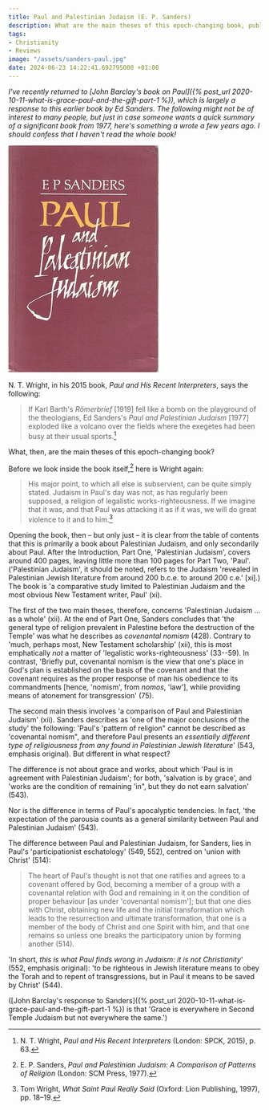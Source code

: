 ```yaml
---
title: Paul and Palestinian Judaism (E. P. Sanders)
description: What are the main theses of this epoch-changing book, published in 1977?
tags:
- Christianity
- Reviews
image: "/assets/sanders-paul.jpg"
date: 2024-06-23 14:22:41.692795000 +01:00
---
```

_I've recently returned to [John Barclay's book on Paul]({% post_url 2020-10-11-what-is-grace-paul-and-the-gift-part-1 %}), which is largely a response to this earlier book by Ed Sanders. The following might not be of interest to many people, but just in case someone wants a quick summary of a significant book from 1977, here's something a wrote a few years ago. I should confess that I haven't read the whole book!_

<img alt="Paul and Palestinian Judaism: A Comparison of Patterns of Religion, by E. P. Sanders" src="/assets/sanders-paul.jpg" class="alignright" />

N. T. Wright, in his 2015 book, _Paul and His Recent Interpreters_, says the following:

> If Karl Barth's _Römerbrief_ [1919] fell like a bomb on the playground of the theologians, Ed Sanders's _Paul and Palestinian Judaism_ [1977] exploded like a volcano over the fields where the exegetes had been busy at their usual sports.[^1]

What, then, are the main theses of this epoch-changing book?

Before we look inside the book itself,[^2] here is Wright again:

> His major point, to which all else is subservient, can be quite simply stated. Judaism in Paul's day was not, as has regularly been supposed, a religion of legalistic works-righteousness. If we imagine that it was, and that Paul was attacking it as if it was, we will do great violence to it and to him.[^3]

Opening the book, then &ndash; but only just &ndash; it is clear from the table of contents that this is primarily a book about Palestinian Judaism, and only secondarily about Paul. After the Introduction, Part One, 'Palestinian Judaism', covers around 400 pages, leaving little more than 100 pages for Part Two, 'Paul'. ('Palestinian Judaism', it should be noted, refers to the Judaism 'revealed in Palestinian Jewish literature from around 200 b.c.e. to around 200 c.e.' [xi].) The book is 'a comparative study limited to Palestinian Judaism and the most obvious New Testament writer, Paul' (xi).

The first of the two main theses, therefore, concerns 'Palestinian Judaism ... as a whole' (xii). At the end of Part One, Sanders concludes that 'the general type of religion prevalent in Palestine before the destruction of the Temple' was what he describes as _covenantal nomism_ (428). Contrary to 'much, perhaps most, New Testament scholarship' (xii), this is most emphatically _not_ a matter of 'legalistic works-righteousness' (33--59). In contrast, 'Briefly put, covenantal nomism is the view that one's place in God's plan is established on the basis of the covenant and that the covenant requires as the proper response of man his obedience to its commandments [hence, 'nomism', from _nomos_, 'law'], while providing means of atonement for transgression' (75).

The second main thesis involves 'a comparison of Paul and Palestinian Judaism' (xii). Sanders describes as 'one of the major conclusions of the study' the following: 'Paul's 'pattern of religion" cannot be described as 'covenantal nomism", and therefore Paul presents an _essentially different type of religiousness from any found in Palestinian Jewish literature_' (543, emphasis original). But different in what respect?

The difference is not about grace and works, about which 'Paul is in agreement with Palestinian Judaism'; for both, 'salvation is by grace', and 'works are the condition of remaining 'in", but they do not earn salvation' (543).

Nor is the difference in terms of Paul's apocalyptic tendencies. In fact, 'the expectation of the parousia counts as a general similarity between Paul and Palestinian Judaism' (543).

The difference between Paul and Palestinian Judaism, for Sanders, lies in Paul's 'participationist eschatology' (549, 552), centred on 'union with Christ' (514):

> The heart of Paul's thought is not that one ratifies and agrees to a covenant offered by God, becoming a member of a group with a covenantal relation with God and remaining in it on the condition of proper behaviour [as under 'covenantal nomism']; but that one dies with Christ, obtaining new life and the initial transformation which leads to the resurrection and ultimate transformation, that one is a member of the body of Christ and one Spirit with him, and that one remains so unless one breaks the participatory union by forming another (514).

'In short, _this is what Paul finds wrong in Judaism: it is not Christianity_' (552, emphasis original): 'to be righteous in Jewish literature means to obey the Torah and to repent of transgressions, but in Paul it means to be saved by Christ' (544).

([John Barclay's response to Sanders]({% post_url 2020-10-11-what-is-grace-paul-and-the-gift-part-1 %}) is that 'Grace is everywhere in Second Temple Judaism but not everywhere the same.')

[^1]: N. T. Wright, _Paul and His Recent Interpreters_ (London: SPCK, 2015), p. 63.
[^2]: E. P. Sanders, _Paul and Palestinian Judaism: A Comparison of Patterns of Religion_ (London: SCM Press, 1977).
[^3]: Tom Wright, _What Saint Paul Really Said_ (Oxford: Lion Publishing, 1997), pp. 18–19.
